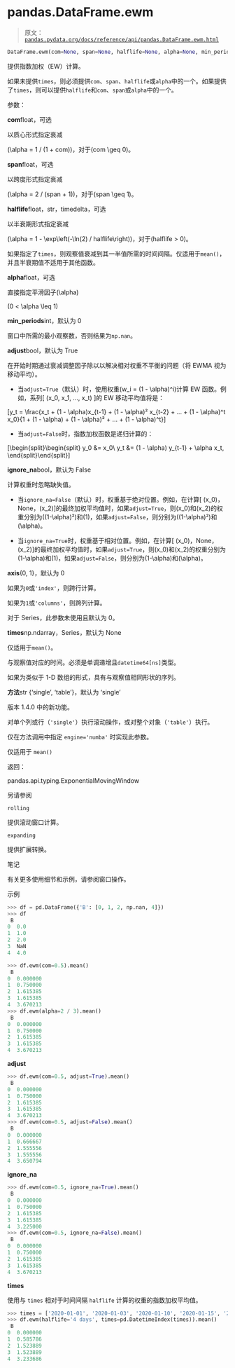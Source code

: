 # pandas.DataFrame.ewm

> 原文：[`pandas.pydata.org/docs/reference/api/pandas.DataFrame.ewm.html`](https://pandas.pydata.org/docs/reference/api/pandas.DataFrame.ewm.html)

```py
DataFrame.ewm(com=None, span=None, halflife=None, alpha=None, min_periods=0, adjust=True, ignore_na=False, axis=_NoDefault.no_default, times=None, method='single')
```

提供指数加权（EW）计算。

如果未提供`times`，则必须提供`com`、`span`、`halflife`或`alpha`中的一个。如果提供了`times`，则可以提供`halflife`和`com`、`span`或`alpha`中的一个。

参数：

**com**float，可选

以质心形式指定衰减

\(\alpha = 1 / (1 + com)\)，对于\(com \geq 0\)。

**span**float，可选

以跨度形式指定衰减

\(\alpha = 2 / (span + 1)\)，对于\(span \geq 1\)。

**halflife**float，str，timedelta，可选

以半衰期形式指定衰减

\(\alpha = 1 - \exp\left(-\ln(2) / halflife\right)\)，对于\(halflife > 0\)。

如果指定了`times`，则观察值衰减到其一半值所需的时间间隔。仅适用于`mean()`，并且半衰期值不适用于其他函数。

**alpha**float，可选

直接指定平滑因子\(\alpha\)

\(0 < \alpha \leq 1\)

**min_periods**int，默认为 0

窗口中所需的最小观察数，否则结果为`np.nan`。

**adjust**bool，默认为 True

在开始时期通过衰减调整因子除以以解决相对权重不平衡的问题（将 EWMA 视为移动平均）。

+   当`adjust=True`（默认）时，使用权重\(w_i = (1 - \alpha)^i\)计算 EW 函数。例如，系列[ \(x_0, x_1, ..., x_t\) ]的 EW 移动平均值将是：

\[y_t = \frac{x_t + (1 - \alpha)x_{t-1} + (1 - \alpha)² x_{t-2} + ... + (1 - \alpha)^t x_0}{1 + (1 - \alpha) + (1 - \alpha)² + ... + (1 - \alpha)^t}\]

+   当`adjust=False`时，指数加权函数是递归计算的：

\[\begin{split}\begin{split} y_0 &= x_0\\ y_t &= (1 - \alpha) y_{t-1} + \alpha x_t, \end{split}\end{split}\]

**ignore_na**bool，默认为 False

计算权重时忽略缺失值。

+   当`ignore_na=False`（默认）时，权重基于绝对位置。例如，在计算[ \(x_0\)，None，\(x_2\)]的最终加权平均值时，如果`adjust=True`，则\(x_0\)和\(x_2\)的权重分别为\((1-\alpha)²\)和\(1\)，如果`adjust=False`，则分别为\((1-\alpha)²\)和\(\alpha\)。

+   当`ignore_na=True`时，权重基于相对位置。例如，在计算[ \(x_0\)，None，\(x_2\)]的最终加权平均值时，如果`adjust=True`，则\(x_0\)和\(x_2\)的权重分别为\(1-\alpha\)和\(1\)，如果`adjust=False`，则分别为\(1-\alpha\)和\(\alpha\)。

**axis**{0, 1}，默认为 0

如果为`0`或`'index'`，则跨行计算。

如果为`1`或`'columns'`，则跨列计算。

对于 Series，此参数未使用且默认为 0。

**times**np.ndarray，Series，默认为 None

仅适用于`mean()`。

与观察值对应的时间。必须是单调递增且`datetime64[ns]`类型。

如果为类似于 1-D 数组的形式，具有与观察值相同形状的序列。

**方法**str {‘single’, ‘table’}，默认为 ‘single’

版本 1.4.0 中的新功能。

对单个列或行（`'single'`）执行滚动操作，或对整个对象（`'table'`）执行。

仅在方法调用中指定 `engine='numba'` 时实现此参数。

仅适用于 `mean()`

返回：

pandas.api.typing.ExponentialMovingWindow

另请参阅

`rolling`

提供滚动窗口计算。

`expanding`

提供扩展转换。

笔记

有关更多使用细节和示例，请参阅窗口操作。

示例

```py
>>> df = pd.DataFrame({'B': [0, 1, 2, np.nan, 4]})
>>> df
 B
0  0.0
1  1.0
2  2.0
3  NaN
4  4.0 
```

```py
>>> df.ewm(com=0.5).mean()
 B
0  0.000000
1  0.750000
2  1.615385
3  1.615385
4  3.670213
>>> df.ewm(alpha=2 / 3).mean()
 B
0  0.000000
1  0.750000
2  1.615385
3  1.615385
4  3.670213 
```

**adjust**

```py
>>> df.ewm(com=0.5, adjust=True).mean()
 B
0  0.000000
1  0.750000
2  1.615385
3  1.615385
4  3.670213
>>> df.ewm(com=0.5, adjust=False).mean()
 B
0  0.000000
1  0.666667
2  1.555556
3  1.555556
4  3.650794 
```

**ignore_na**

```py
>>> df.ewm(com=0.5, ignore_na=True).mean()
 B
0  0.000000
1  0.750000
2  1.615385
3  1.615385
4  3.225000
>>> df.ewm(com=0.5, ignore_na=False).mean()
 B
0  0.000000
1  0.750000
2  1.615385
3  1.615385
4  3.670213 
```

**times**

使用与 `times` 相对于时间间隔 `halflife` 计算的权重的指数加权平均值。

```py
>>> times = ['2020-01-01', '2020-01-03', '2020-01-10', '2020-01-15', '2020-01-17']
>>> df.ewm(halflife='4 days', times=pd.DatetimeIndex(times)).mean()
 B
0  0.000000
1  0.585786
2  1.523889
3  1.523889
4  3.233686 
```
